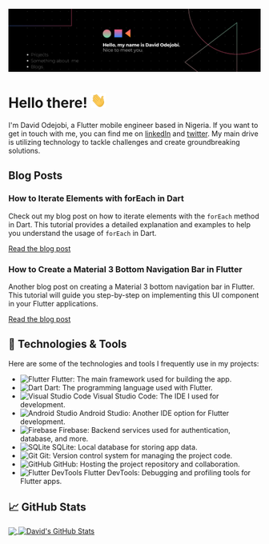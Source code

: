 [![Header](https://github.com/davidaodejobi/davidaodejobi/blob/main/readme-header.png "Header")](https://www.linkedin.com/in/iamdavidodejobi/)

# Hello there! <img src="https://github.com/davidaodejobi/davidaodejobi/blob/main/wave.gif" width="30px" height="30px" />

I'm David Odejobi, a Flutter mobile engineer based in Nigeria. If you want to get in touch with me, you can find me on [linkedIn](https://www.linkedin.com/in/iamdavidodejobi/) and [twitter](https://twitter.com/iamDavidOdejobi). My main drive is utilizing technology to tackle challenges and create groundbreaking solutions.

## Blog Posts
### How to Iterate Elements with forEach in Dart

Check out my blog post on how to iterate elements with the `forEach` method in Dart. This tutorial provides a detailed explanation and examples to help you understand the usage of `forEach` in Dart.

[Read the blog post](https://www.educative.io/answereditor/5927347074367488)

### How to Create a Material 3 Bottom Navigation Bar in Flutter

Another blog post on creating a Material 3 bottom navigation bar in Flutter. This tutorial will guide you step-by-step on implementing this UI component in your Flutter applications.

[Read the blog post](https://www.educative.io/answereditor/5964367973842944)

## 🔧 Technologies & Tools
Here are some of the technologies and tools I frequently use in my projects:

- ![Flutter](https://img.icons8.com/color/48/000000/flutter.png) Flutter: The main framework used for building the app.
- ![Dart](https://img.icons8.com/color/48/000000/dart.png) Dart: The programming language used with Flutter.
- ![Visual Studio Code](https://img.icons8.com/color/48/000000/visual-studio-code-2019.png) Visual Studio Code: The IDE I used for development.
- ![Android Studio](https://img.icons8.com/color/48/000000/android-studio--v3.png) Android Studio: Another IDE option for Flutter development.
- ![Firebase](https://img.icons8.com/color/48/000000/firebase.png) Firebase: Backend services used for authentication, database, and more.
- ![SQLite](https://img.icons8.com/ios-filled/50/000000/sql.png) SQLite: Local database for storing app data.
- ![Git](https://img.icons8.com/color/48/000000/git.png) Git: Version control system for managing the project code.
- ![GitHub](https://img.icons8.com/fluent/48/000000/github.png) GitHub: Hosting the project repository and collaboration.
- ![Flutter DevTools](https://img.icons8.com/color/48/000000/bug.png) Flutter DevTools: Debugging and profiling tools for Flutter apps.

## &#x1f4c8; GitHub Stats

<a href="https://github.com/davidaodejobi/davidaodejobi">
  <img align="center" src="https://github-readme-stats.vercel.app/api/top-langs/?username=davidaodejobi&hide=java,html,tex&title_color=ffffff&text_color=c9cacc&icon_color=2bbc8a&bg_color=1d1f21&langs_count=3" />
</a>
<a href="https://github.com/davidaodejobi/davidaodejobi">
  <img align="center" src="https://github-readme-stats.vercel.app/api?username=davidaodejobi&show_icons=true&line_height=27&count_private=true&title_color=ffffff&text_color=c9cacc&icon_color=2bbc8a&bg_color=1d1f21" alt="David's GitHub Stats" />
</a>

